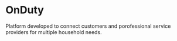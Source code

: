 # OnDuty
Platform developed to connect customers and porofessional service providers for multiple household needs.